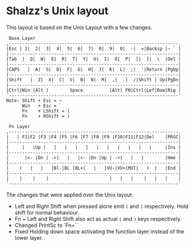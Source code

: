 # Shalzz's Unix layout

This layout is based on the Unix Layout with a few changes.

```
 Base Layer
,----------------------------------------------------------------.
|Esc | 1|  2|  3|  4|  5|  6|  7|  8|  9|  0|  -|  =|Backsp |~ ` |
|----------------------------------------------------------------|
|Tab  |  Q|  W|  E|  R|  T|  Y|  U|  I|  O|  P|  [|  ]|  \  |Del |
|----------------------------------------------------------------|
|CAPS   |  A|  S|  D|  F|  G|  H|  J|  K|  L|  ;|  '|Return |PgUp|
|----------------------------------------------------------------|
|Shift   |  Z|  X|  C|  V|  B|  N|  M|  ,|  .|  /|Shift | Up|PgDn|
|----------------------------------------------------------------|
|Ctrl|Win |Alt |        Space          |Alt| FN|Ctrl|Lef|Dow|Rig |
`----------------------------------------------------------------'
Note: Shift + Esc = ~
      Win   + Esc = `
      Fn    + LShift = (
      Fn    + RShift = )

 Fn Layer
,----------------------------------------------------------------.
|   | F1|F2 |F3 |F4 |F5 |F6 |F7 |F8 |F9 |F10|F11|F12|Del    |PRSC|
|----------------------------------------------------------------|
|     |   |Up |   |   |   |   |   |   |   |   |   |   |     |Ins |
|----------------------------------------------------------------|
|      |<- |Dn | ->|   |   |<- |Dn |Up | ->|   |   |        |Hme |
|----------------------------------------------------------------|
|    (   |   |   |Bl-|BL |BL+|   |   |VU-|VU+|MUT|   )  |   |End |
|----------------------------------------------------------------|
|    |    |    |                       |   |   |    |   |   |    |
`----------------------------------------------------------------'

```

The changes that were applied over the Unix layout:

* Left and Right Shift when pressed alone emit `(` and `)` respectively. Hold shift for normal behaviour.
* Fn + Left and Right Shift also act as actual `(` and `)` keys respectively.
* Changed PrintSc to `Fn+``
* Fixed Holding down space activating the function layer instead of the lower layer.
